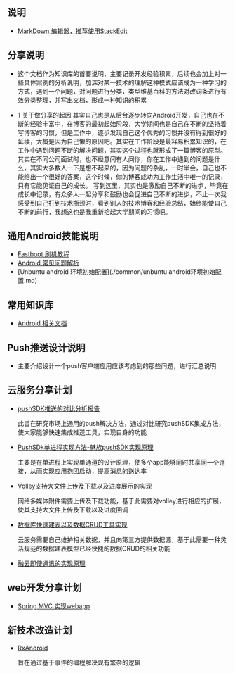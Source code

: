 ## 说明
* [MarkDown 编辑器，推荐使用StackEdit](https://stackedit.io/editor)

## 分享说明
* 这个文档作为知识库的首要说明，主要记录开发经验积累，后续也会加上对一些具体案例的分析说明，加深对某一技术的理解这种模式应该成为一种学习的方式，遇到一个问题，对问题进行分类，类型维基百科的方法对改词条进行有效分类整理，并写出文档，形成一种知识的积累

* 1 关于做分享的起因
  其实自己也是从后台逐步转向Android开发，自己也在不断的经验丰富中，在博客的最初起始阶段，大学期间也是自己在不断的坚持着写博客的习惯，但是工作中，逐步发现自己这个优秀的习惯并没有得到很好的延续，大概是因为自己懒的原因吧。其实在工作阶段是最容易积累知识的，在工作中遇到问题不断的解决问题，其实这个过程也就形成了一篇博客的原型。其实在不同公司面试时，也不经意间有人问你，你在工作中遇到的问题是什么，其实大多数人一下是想不起来的，因为问题的杂乱，一时半会，自己也不能给出一个很好的答案，这个时候，你的博客成功为工作生活中唯一的记录，只有它能见证自己的成长。
  写到这里，其实也是激励自己不断的进步，毕竟在成长中记录，有众多人一起分享和鼓励也会促进自己不断的进步，不止一次我感受到自己打到技术瓶颈时，看到别人的技术博客和经验总结，始终能使自己不断的前行，我想这也是我重新拾起大学期间的习惯吧。

## 通用Android技能说明
* [Fastboot 刷机教程](./common/FastBoot.md)
* [Android  常见问题解析](./common/AndroidStudioSUseProblem.md)
* [Unbuntu android 环境初始配置](./common/unbuntu android环境初始配置.md)


## 常用知识库
* [Android 相关文档](./common)

## Push推送设计说明
* 主要介绍设计一个push客户端应用应该考虑到的那些问题，进行汇总说明

## 云服务分享计划
* [pushSDK推送的对比分析报告]()

   此旨在研究市场上通用的push解决方法，通过对比研究pushSDK集成方法，使大家能够快速集成推送工具，实现自身的功能
* [PushSDk单进程实现方法-魅族pushSDK实现原理]()

   主要是在单进程上实现单通道的设计原理，使多个app能够同时共享同一个连接，从而实现应用抱团启动，提高消息的送达率
* [Volley支持大文件上传及下载以及进度展示的实现]()

   网络多媒体附件需要上传及下载功能，基于此需要对volley进行相应的扩展，使其支持大文件上传及下载以及进度回调
* [数据库快速建表以及数据CRUD工具实现]()

   云服务需要自己维护相关数据，并且向第三方提供数据源，基于此需要一种灵活规范的数据建表模型已经快捷的数据CRUD的相关功能
* [融云即使通讯的实现原理]()




## web开发分享计划
* [Spring MVC 实现webapp]()

## 新技术改造计划
* [RxAndroid]()

  旨在通过基于事件的编程解决现有繁杂的逻辑
